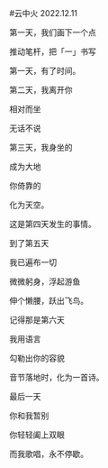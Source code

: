 #云中火 
2022.12.11


第一天，我们画下一个点

推动笔杆，把「一」书写

第一天，有了时间。


第二天，我离开你

相对而坐

无话不说


第三天，我身坐的

成为大地


你倚靠的

化为天空。

这是第四天发生的事情。


到了第五天

我已遍布一切

微微躬身，浮起游鱼

伸个懒腰，跃出飞鸟。


记得那是第六天

我用语言

勾勒出你的容貌

音节落地时，化为一首诗。


最后一天

你和我暂别

你轻轻阖上双眼

而我歌唱，永不停歇。